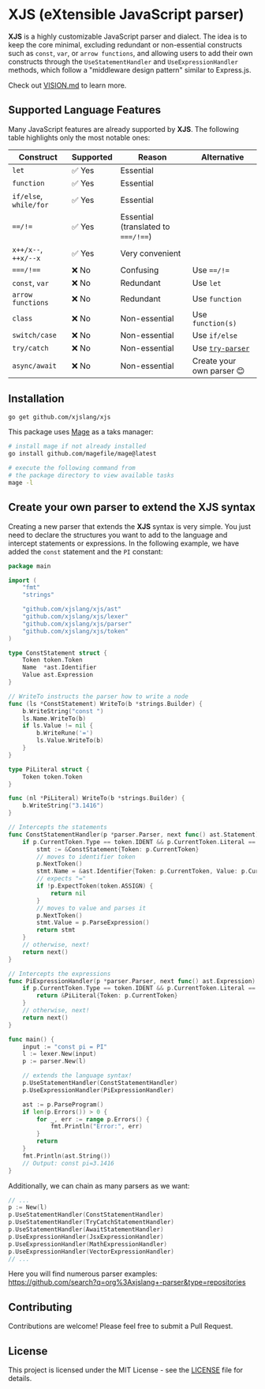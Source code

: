 # XJS (eXtensible JavaScript parser)

**XJS** is a highly customizable JavaScript parser and dialect. The idea is to keep the core minimal, excluding redundant or non-essential constructs such as `const`, `var`, or `arrow functions`, and allowing users to add their own constructs through the `UseStatementHandler` and `UseExpressionHandler` methods, which follow a "middleware design pattern" similar to Express.js.

Check out [VISION.md](./VISION.md) to learn more.

## Supported Language Features

Many JavaScript features are already supported by **XJS**. The following table highlights only the most notable ones:

| Construct                | Supported | Reason                              | Alternative |
|--------------------------|-----------|-------------------------------------|-------------------|
| `let`                    | ✅ Yes    | Essential                           |                   |
| `function`               | ✅ Yes    | Essential                           |                   |
| `if/else`, `while/for`   | ✅ Yes    | Essential                           |                   |
| `==/!=`                  | ✅ Yes    | Essential (translated to `===/!==`) |                   |
| `x++/x--`, `++x/--x`     | ✅ Yes    | Very convenient                     |                   |
| `===/!==`                | ❌ No     | Confusing                           | Use `==/!=`       |
| `const`, `var`           | ❌ No     | Redundant                           | Use `let`         |
| `arrow functions`        | ❌ No     | Redundant                           | Use `function`    |
| `class`                  | ❌ No     | Non-essential                       | Use `function(s)` |
| `switch/case`            | ❌ No     | Non-essential                       | Use `if/else`     |
| `try/catch`              | ❌ No     | Non-essential                       | Use [`try-parser`](https://github.com/xjslang/try-parser) |
| `async/await`            | ❌ No     | Non-essential                       | Create your own parser 😊 |

## Installation

```bash
go get github.com/xjslang/xjs
```

This package uses [Mage](https://magefile.org/) as a taks manager:
```bash
# install mage if not already installed
go install github.com/magefile/mage@latest

# execute the following command from
# the package directory to view available tasks
mage -l
```

## Create your own parser to extend the XJS syntax

Creating a new parser that extends the **XJS** syntax is very simple. You just need to declare the structures you want to add to the language and intercept statements or expressions. In the following example, we have added the `const` statement and the `PI` constant:

```go
package main

import (
	"fmt"
	"strings"

	"github.com/xjslang/xjs/ast"
	"github.com/xjslang/xjs/lexer"
	"github.com/xjslang/xjs/parser"
	"github.com/xjslang/xjs/token"
)

type ConstStatement struct {
	Token token.Token
	Name  *ast.Identifier
	Value ast.Expression
}

// WriteTo instructs the parser how to write a node
func (ls *ConstStatement) WriteTo(b *strings.Builder) {
	b.WriteString("const ")
	ls.Name.WriteTo(b)
	if ls.Value != nil {
		b.WriteRune('=')
		ls.Value.WriteTo(b)
	}
}

type PiLiteral struct {
	Token token.Token
}

func (nl *PiLiteral) WriteTo(b *strings.Builder) {
	b.WriteString("3.1416")
}

// Intercepts the statements
func ConstStatementHandler(p *parser.Parser, next func() ast.Statement) ast.Statement {
	if p.CurrentToken.Type == token.IDENT && p.CurrentToken.Literal == "const" {
		stmt := &ConstStatement{Token: p.CurrentToken}
		// moves to identifier token
		p.NextToken()
		stmt.Name = &ast.Identifier{Token: p.CurrentToken, Value: p.CurrentToken.Literal}
		// expects "="
		if !p.ExpectToken(token.ASSIGN) {
			return nil
		}
		// moves to value and parses it
		p.NextToken()
		stmt.Value = p.ParseExpression()
		return stmt
	}
	// otherwise, next!
	return next()
}

// Intercepts the expressions
func PiExpressionHandler(p *parser.Parser, next func() ast.Expression) ast.Expression {
	if p.CurrentToken.Type == token.IDENT && p.CurrentToken.Literal == "PI" {
		return &PiLiteral{Token: p.CurrentToken}
	}
	// otherwise, next!
	return next()
}

func main() {
	input := "const pi = PI"
	l := lexer.New(input)
	p := parser.New(l)

	// extends the language syntax!
	p.UseStatementHandler(ConstStatementHandler)
	p.UseExpressionHandler(PiExpressionHandler)

	ast := p.ParseProgram()
	if len(p.Errors()) > 0 {
		for _, err := range p.Errors() {
			fmt.Println("Error:", err)
		}
		return
	}
	fmt.Println(ast.String())
	// Output: const pi=3.1416
}
```

Additionally, we can chain as many parsers as we want:

```go
// ...
p := New(l)
p.UseStatementHandler(ConstStatementHandler)
p.UseStatementHandler(TryCatchStatementHandler)
p.UseStatementHandler(AwaitStatementHandler)
p.UseExpressionHandler(JsxExpressionHandler)
p.UseExpressionHandler(MathExpressionHandler)
p.UseExpressionHandler(VectorExpressionHandler)
// ...
```

Here you will find numerous parser examples:  
https://github.com/search?q=org%3Axjslang+-parser&type=repositories

## Contributing

Contributions are welcome! Please feel free to submit a Pull Request.

## License

This project is licensed under the MIT License - see the [LICENSE](LICENSE) file for details.
